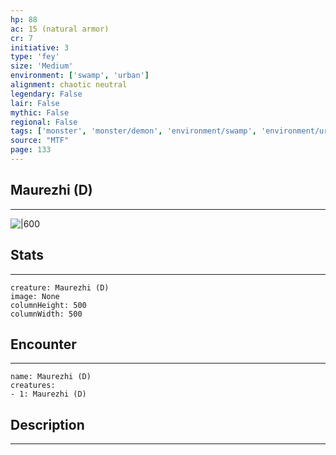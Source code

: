 ```yaml
---
hp: 88
ac: 15 (natural armor)
cr: 7
initiative: 3
type: 'fey'    
size: 'Medium'
environment: ['swamp', 'urban']
alignment: chaotic neutral
legendary: False
lair: False
mythic: False
regional: False
tags: ['monster', 'monster/demon', 'environment/swamp', 'environment/urban']
source: "MTF"
page: 133
---
```


## Maurezhi (D)
---

![|600](D:/Program%20Files/5e.tools/img/bestiary/MTF/Maurezhi.jpg)

## Stats
---

```statblock
creature: Maurezhi (D)
image: None
columnHeight: 500
columnWidth: 500
```

## Encounter
---

```encounter-table
name: Maurezhi (D)
creatures:
- 1: Maurezhi (D)
```

## Description
---




